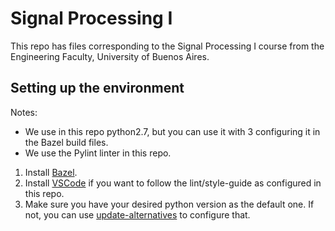 # Signal Processing I
This repo has files corresponding to the Signal Processing I course from the Engineering Faculty, University of Buenos Aires.

## Setting up the environment

Notes:
* We use in this repo python2.7, but you can use it with 3 configuring it in the Bazel build files.
* We use the Pylint linter in this repo.

1. Install [Bazel](https://docs.bazel.build/versions/master/install.html).
2. Install [VSCode](https://code.visualstudio.com/download) if you want to follow the lint/style-guide as configured in this repo. 
3. Make sure you have your desired python version as the default one. If not, you can use [update-alternatives](https://linuxconfig.org/how-to-change-from-default-to-alternative-python-version-on-debian-linux) to configure that.
